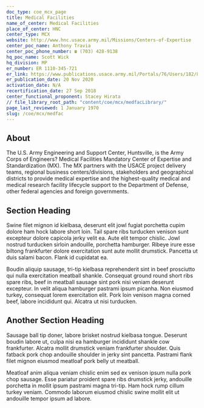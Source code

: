 ```yaml
---
doc_type: coe_mcx_page 
title: Medical Facilities     
name_of_center: Medical Facilities     
place_of_center: HNC
center_type: MCX
website: http://www.hnc.usace.army.mil/Missions/Centers-of-Expertise
center_poc_name: Anthony Travia
center_poc_phone_number: ☎ (703) 428-9138
hq_poc_name: Scott Wick
hq_division: MP
er_number: ER 1110-345-721
er_link: https://www.publications.usace.army.mil/Portals/76/Users/182/86/2486/1ER%201110-345-721.pdf?ver=UOM98EcXWcp-HzrHbyxhSw%3d%3d
er_publication_date: 20 Nov 2020
activation_date: N/A
recertification_date: 27 Sep 2018
center_functional_proponent: Stacey Hirata
// file_library_root_path: "content/coe/mcx/medfacLibrary/" 
page_last_reviewed: 1 January 1970 
slug: /coe/mcx/medfac
---
```


## About 

The U.S. Army Engineering and Support Center, Huntsville, is the Army Corps of Engineers? Medical Facilities Mandatory Center of Expertise and Standardization (MX). The MX partners with the USACE project delivery teams, regional business centers/divisions, stakeholders and geographical districts to provide medical expertise and the highest-quality medical and medical research facility lifecycle support to the Department of Defense, other federal agencies and foreign governments. 

 ## Section Heading 

 Swine filet mignon id kielbasa, deserunt elit jowl fugiat porchetta cupim dolore ham hock labore short loin. Tail spare ribs turducken venison sunt excepteur dolore capicola jerky velit ea. Aute elit tempor chislic. Jowl nostrud turducken sirloin andouille, porchetta hamburger. Ribeye irure esse biltong frankfurter dolore exercitation sunt aute mollit drumstick. Pancetta ut duis salami bacon. Flank id cupidatat ea. 

 Boudin aliquip sausage, tri-tip kielbasa reprehenderit sint in beef prosciutto qui nulla exercitation meatball shankle. Consequat ground round short ribs spare ribs, beef in meatball sausage sint pork nisi veniam deserunt excepteur. In velit aliqua hamburger pastrami ipsum picanha. Non eiusmod turkey, consequat lorem exercitation elit. Pork loin venison magna corned beef, labore incididunt qui. Alcatra ut nisi turducken. 

 ## Another Section Heading 

 Sausage ball tip doner, labore brisket nostrud kielbasa tongue. Deserunt boudin labore ut, culpa nisi ea hamburger incididunt shankle cow frankfurter. Alcatra mollit drumstick veniam frankfurter shoulder. Quis fatback pork chop andouille shoulder in jerky sint pancetta. Pastrami flank filet mignon eiusmod meatloaf pork belly ut meatball. 

 Meatloaf anim aliqua veniam chislic enim sed ex venison ipsum nulla pork chop sausage. Esse pariatur proident spare ribs drumstick jerky, andouille porchetta in mollit ipsum pastrami magna tri-tip. Ham hock rump cillum turkey veniam. Commodo laborum eiusmod chislic swine mollit elit ut andouille tempor ipsum ad labore. 

